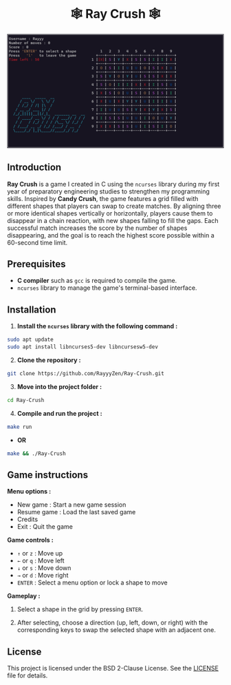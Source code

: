 <h1 align="center">🕸 Ray Crush 🕸</h1>

![RayCrush](RayDemo.png)

## Introduction

**Ray Crush** is a game I created in C using the `ncurses` library during my first year of preparatory engineering studies to strengthen my programming skills. Inspired by **Candy Crush**, the game features a grid filled with different shapes that players can swap to create matches. By aligning three or more identical shapes vertically or horizontally, players cause them to disappear in a chain reaction, with new shapes falling to fill the gaps. Each successful match increases the score by the number of shapes disappearing, and the goal is to reach the highest score possible within a 60-second time limit.

## Prerequisites

- **C compiler** such as `gcc` is required to compile the game.
- `ncurses` library to manage the game's terminal-based interface.

## Installation

1. **Install the `ncurses` library with the following command :** 
```sh
sudo apt update
sudo apt install libncurses5-dev libncursesw5-dev
```

2. **Clone the repository :** 
```sh
git clone https://github.com/RayyyZen/Ray-Crush.git
```

3. **Move into the project folder :** 
```sh
cd Ray-Crush
```

4. **Compile and run the project :**
```sh
make run
```
- **OR**
```sh
make && ./Ray-Crush
```

## Game instructions

**Menu options :**
- New game : Start a new game session
- Resume game : Load the last saved game
- Credits
- Exit : Quit the game

**Game controls :**
- `↑` or `z` : Move up
- `←` or `q` : Move left
- `↓` or `s` : Move down
- `→` or `d` : Move right
- `ENTER` : Select a menu option or lock a shape to move

**Gameplay :**

1. Select a shape in the grid by pressing `ENTER`.

2. After selecting, choose a direction (up, left, down, or right) with the corresponding keys to swap the selected shape with an adjacent one.

## License

This project is licensed under the BSD 2-Clause License. See the [LICENSE](LICENSE) file for details.

